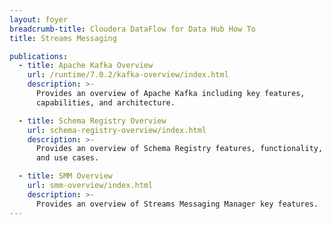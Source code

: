 ```yaml
---
layout: foyer
breadcrumb-title: Cloudera DataFlow for Data Hub How To
title: Streams Messaging

publications:
  - title: Apache Kafka Overview
    url: /runtime/7.0.2/kafka-overview/index.html
    description: >-
      Provides an overview of Apache Kafka including key features,
      capabilities, and architecture.

  - title: Schema Registry Overview
    url: schema-registry-overview/index.html
    description: >-
      Provides an overview of Schema Registry features, functionality,
      and use cases.

  - title: SMM Overview
    url: smm-overview/index.html
    description: >-
      Provides an overview of Streams Messaging Manager key features.
---
```

